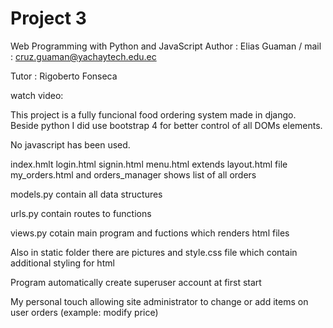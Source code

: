 # Project 3

Web Programming with Python and JavaScript
Author : Elias Guaman / mail : cruz.guaman@yachaytech.edu.ec

Tutor : Rigoberto Fonseca

watch video: 

This project is a fully funcional food ordering system made in django.
Beside python I did use bootstrap 4 for better control of all DOMs elements.

No javascript has been used.

index.hmlt login.html signin.html menu.html extends layout.html file 
my_orders.html and orders_manager shows list of all orders

models.py contain all data structures

urls.py contain routes to functions

views.py cotain main program and fuctions which renders html files

Also in static folder there are pictures and style.css file which contain additional styling for html 

Program automatically create superuser account at first start

My personal touch allowing site administrator to change or add items on user orders (example: modify price)

